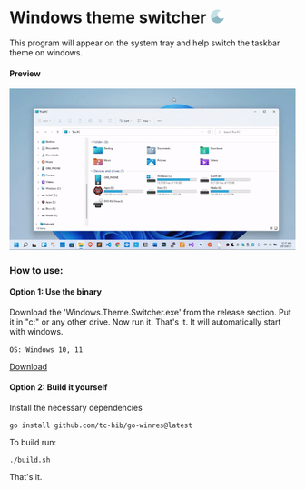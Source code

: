 # Windows theme switcher  [<img src="icon.png" width="24"/>](icon.png) 

This program will appear on the system tray and help
switch the taskbar theme on windows.


#### Preview

![Preview](preview.gif)


### How to use:

#### Option 1: Use the binary

Download the 'Windows.Theme.Switcher.exe' from the release section.
Put it in "c:\" or any other drive. Now run it. That's it.
It will automatically start with windows.


`OS: Windows 10, 11`

[Download](https://github.com/ohidurbappy/windows-theme-switcher/releases/latest/download/Windows.Theme.Switcher.exe)

<!-- To use it download the `exe` file from the `release` section
and place the `assets` folder in the same directory as the 
`exe`. 

Now Open Run (CTRL+R) and put `shell:startup` and Enter

Create a shortcut to the `exe` in here. -->

#### Option 2: Build it yourself

Install the necessary dependencies

```
go install github.com/tc-hib/go-winres@latest
```


To build run:

```
./build.sh
```

That's it.